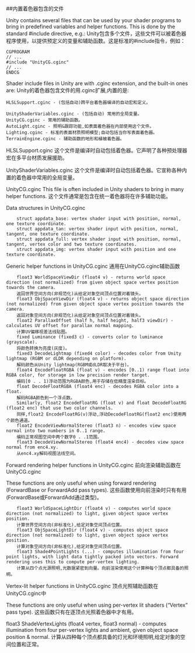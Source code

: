 ##内置着色器包含的文件

Unity contains several files that can be used by your shader programs to bring in predefined variables and helper functions. This is done by the standard #include directive, e.g.:
Unity包含多个文件，这些文件可以被着色器程序使用，以提供预定义的变量和辅助函数。这是标准的#include指令，例如：

```
CGPROGRAM
// ...
#include "UnityCG.cginc"
// ...
ENDCG
```

Shader include files in Unity are with .cginc extension, and the built-in ones are:
Unity的着色器包含文件的用.cginc扩展,内置的是:

    HLSLSupport.cginc - (包括自动)跨平台着色器编译的自动宏和定义。
		
    UnityShaderVariables.cginc - (包括自动) 常用的全局变量。
    UnityCG.cginc - 常用的辅助函数。
    AutoLight.cginc - 照明&跟踪功能,如表面着色器在内部使用这个文件。
    Lighting.cginc - 标准的表面材质照明模型;自动包括当你写表面着色器。
    TerrainEngine.cginc - 辅助函数的地形和植被着色器。

HLSLSupport.cginc
这个文件是编译时自动包括着色器。它声明了各种预处理器宏在多平台材质发展援助。

UnityShaderVariables.cginc
这个文件是编译时自动包括着色器。它宣称各种内置的着色器中常用的全局变量。

UnityCG.cginc
This file is often included in Unity shaders to bring in many helper functions.
这个文件通常是包含在统一着色器将在许多辅助功能。

Data structures in UnityCG.cginc

		struct appdata_base: vertex shader input with position, normal, one texture coordinate.
		struct appdata_tan: vertex shader input with position, normal, tangent, one texture coordinate.
		struct appdata_full: vertex shader input with position, normal, tangent, vertex color and two texture coordinates.
		struct appdata_img: vertex shader input with position and one texture coordinate.

Generic helper functions in UnityCG.cginc
通用在UnityCG.cginc辅助函数

		float3 WorldSpaceViewDir (float4 v) - returns world space direction (not normalized) from given object space vertex position towards the camera.
		返回世界空间方向(非规范化)从给定对象空间顶点位置对着镜头。
		float3 ObjSpaceViewDir (float4 v) - returns object space direction (not normalized) from given object space vertex position towards the camera.
		返回对象空间方向(非规范化)从给定对象空间顶点位置对着镜头。
		float2 ParallaxOffset (half h, half height, half3 viewDir) - calculates UV offset for parallax normal mapping.
		计算UV偏移视差法线贴图。
		fixed Luminance (fixed3 c) - converts color to luminance (grayscale).
		将颜色转换为亮度(灰度)。
		fixed3 DecodeLightmap (fixed4 color) - decodes color from Unity lightmap (RGBM or dLDR depending on platform).
		解码颜色从Unity lightmap(RGBM或dLDR取决于平台)。
		float4 EncodeFloatRGBA (float v) - encodes [0..1) range float into RGBA color, for storage in low precision render target.
		编码[0 . . 1)浮动范围为RGBA颜色,用于存储在低精度渲染目标。
		float DecodeFloatRGBA (float4 enc) - decodes RGBA color into a float.
		解码RGBA颜色到一个浮点数。
		Similarly, float2 EncodeFloatRG (float v) and float DecodeFloatRG (float2 enc) that use two color channels.
		同样,float2 EncodeFloatRG(v)浮动,浮动DecodeFloatRG(float2 enc)使用两个颜色通道。
		float2 EncodeViewNormalStereo (float3 n) - encodes view space normal into two numbers in 0..1 range.
		编码正常视图空间中两个数字0 . .1范围。
		float3 DecodeViewNormalStereo (float4 enc4) - decodes view space normal from enc4.xy.
		从enc4.xy解码视图法线空间。

Forward rendering helper functions in UnityCG.cginc
前向渲染辅助函数在UnityCG.cginc

These functions are only useful when using forward rendering (ForwardBase or ForwardAdd pass types).
这些函数使用向前渲染时只有有用(ForwardBase或ForwardAdd通过类型)。

		float3 WorldSpaceLightDir (float4 v) - computes world space direction (not normalized) to light, given object space vertex position.
		计算世界空间方向(非标准化),给定对象空间顶点位置。
		float3 ObjSpaceLightDir (float4 v) - computes object space direction (not normalized) to light, given object space vertex position.
		计算对象空间方向(非标准化),给定对象空间顶点位置。
		float3 Shade4PointLights (...) - computes illumination from four point lights, with light data tightly packed into vectors. Forward rendering uses this to compute per-vertex lighting.
		计算从四个点光源照明,光数据紧密到向量。向前渲染使用这个计算种每个顶点都具备的照明。

Vertex-lit helper functions in UnityCG.cginc
顶点光照辅助函数在UnityCG.cginc中

These functions are only useful when using per-vertex lit shaders (“Vertex” pass type).
这些函数只有在逐顶点光照着色器中才有用。

float3 ShadeVertexLights (float4 vertex, float3 normal) - computes illumination from four per-vertex lights and ambient, given object space position & normal.
计算从四种每个顶点都具备的灯光和环境照明,给定对象的空间位置和正常。








